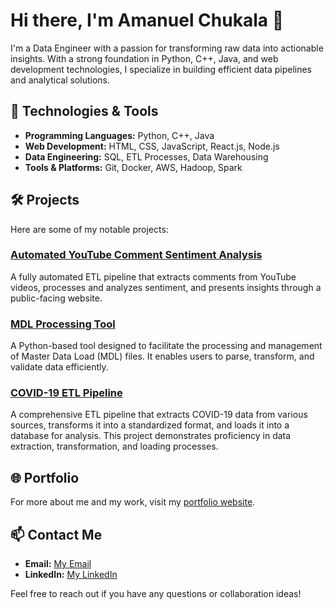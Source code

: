 # Hi there, I'm Amanuel Chukala 👋

I'm a Data Engineer with a passion for transforming raw data into actionable insights. With a strong foundation in Python, C++, Java, and web development technologies, I specialize in building efficient data pipelines and analytical solutions.

## 🔧 Technologies & Tools

- **Programming Languages:** Python, C++, Java
- **Web Development:** HTML, CSS, JavaScript, React.js, Node.js
- **Data Engineering:** SQL, ETL Processes, Data Warehousing
- **Tools & Platforms:** Git, Docker, AWS, Hadoop, Spark

## 🛠️ Projects

Here are some of my notable projects:

### [Automated YouTube Comment Sentiment Analysis](https://github.com/amanuel496/youtube-sentiment-analysis)

A fully automated ETL pipeline that extracts comments from YouTube videos, processes and analyzes sentiment, and presents insights through a public-facing website. 

### [MDL Processing Tool](https://github.com/amanuel496/MDL_Processing)

A Python-based tool designed to facilitate the processing and management of Master Data Load (MDL) files. It enables users to parse, transform, and validate data efficiently.

### [COVID-19 ETL Pipeline](https://github.com/amanuel496/covid-19-etl)

A comprehensive ETL pipeline that extracts COVID-19 data from various sources, transforms it into a standardized format, and loads it into a database for analysis. This project demonstrates proficiency in data extraction, transformation, and loading processes.

## 🌐 Portfolio

For more about me and my work, visit my [portfolio website](https://amanuel496.github.io/).

## 📫 Contact Me

- **Email:** [My Email](mailto:aman.chukala@gmail.com)
- **LinkedIn:** [My LinkedIn](https://www.linkedin.com/in/amanuel-chukala/)

Feel free to reach out if you have any questions or collaboration ideas!
